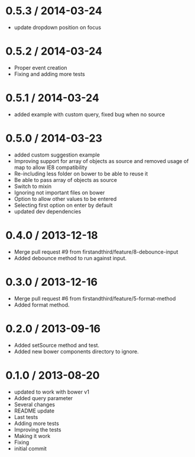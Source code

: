 
0.5.3 / 2014-03-24 
==================

  * update dropdown position on focus

0.5.2 / 2014-03-24 
==================

  * Proper event creation
  * Fixing and adding more tests

0.5.1 / 2014-03-24 
==================

  * added example with custom query, fixed bug when no source

0.5.0 / 2014-03-23 
==================

  * added custom suggestion example
  * Improving support for array of objects as source and removed usage of map to allow IE8 compatibility
  * Re-including less folder on bower to be able to reuse it
  * Be able to pass array of objects as source
  * Switch to mixin
  * Ignoring not important files on bower
  * Option to allow other values to be entered
  * Selecting first option on enter by default
  * updated dev dependencies

0.4.0 / 2013-12-18 
==================

 * Merge pull request #9 from firstandthird/feature/8-debounce-input
 * Added debounce method to run against input.

0.3.0 / 2013-12-16 
==================

 * Merge pull request #6 from firstandthird/feature/5-format-method
 * Added format method.

0.2.0 / 2013-09-16 
==================

  * Added setSource method and test.
  * Added new bower components directory to ignore.

0.1.0 / 2013-08-20 
==================

  * updated to work with bower v1
  * Added query parameter
  * Several changes
  * README update
  * Last tests
  * Adding more tests
  * Improving the tests
  * Making it work
  * Fixing
  * initial commit

